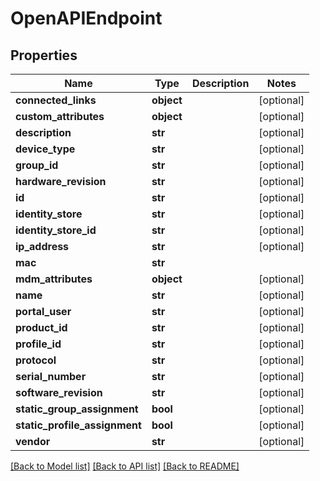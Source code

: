 # OpenAPIEndpoint

## Properties
Name | Type | Description | Notes
------------ | ------------- | ------------- | -------------
**connected_links** | **object** |  | [optional] 
**custom_attributes** | **object** |  | [optional] 
**description** | **str** |  | [optional] 
**device_type** | **str** |  | [optional] 
**group_id** | **str** |  | [optional] 
**hardware_revision** | **str** |  | [optional] 
**id** | **str** |  | [optional] 
**identity_store** | **str** |  | [optional] 
**identity_store_id** | **str** |  | [optional] 
**ip_address** | **str** |  | [optional] 
**mac** | **str** |  | 
**mdm_attributes** | **object** |  | [optional] 
**name** | **str** |  | [optional] 
**portal_user** | **str** |  | [optional] 
**product_id** | **str** |  | [optional] 
**profile_id** | **str** |  | [optional] 
**protocol** | **str** |  | [optional] 
**serial_number** | **str** |  | [optional] 
**software_revision** | **str** |  | [optional] 
**static_group_assignment** | **bool** |  | [optional] 
**static_profile_assignment** | **bool** |  | [optional] 
**vendor** | **str** |  | [optional] 

[[Back to Model list]](../README.md#documentation-for-models) [[Back to API list]](../README.md#documentation-for-api-endpoints) [[Back to README]](../README.md)

